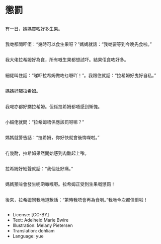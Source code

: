 # 懲罰

##
有一日，媽媽買咗好多生果。

##
我哋都問吓佢：“幾時可以食生果呀？”媽媽就話：“我哋要等到今晚先食啦。”

##
我大佬拉希姆好為食，所有嘅生果都想試吓。結果佢食咗好多。

##
細佬叫住話：“睇吓拉希姆做咗乜嘢吖！”。我跟住就話：“拉希姆好曳好自私。”

##
媽媽好嬲拉希姆。

##
我哋亦都好嬲拉希姆。但係拉希姆都唔感到慚愧。

##
小細佬就問：“拉希姆唔係應該罰呀嘛？”

##
媽媽就警告話：“拉希姆，你好快就會後悔㗎啦。”

##
冇幾耐，拉希姆果然開始感到肉酸起上嚟。

##
拉希姆好細聲就話：“我個肚好痛。”

##
媽媽預咗會發生呢啲噉嘅嘢。拉希姆正受到生果嘅懲罰！

##
後來，拉希姆同我哋道歉話：“第時我唔會再為食喇。”我哋今次都信佢啦！

##
* License: [CC-BY]
* Text: Adelheid Marie Bwire
* Illustration: Melany Pietersen
* Translation: dohliam
* Language: yue
